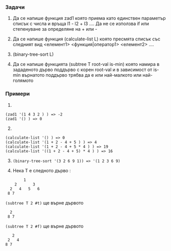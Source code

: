 ### Задачи

1) Да се напише функция zad1 която приема като единствен параметър списък с числа и връща l1 - l2 + l3 ....  Да не се използва if или степенуване за определяне на + или -

2) Да се напише функция (calculate-list L) която пресмята списък със следният вид <елемент1> <функция|оператор1> <елемент2>  ....

3) (binary-tree-sort L)

4) Да се напише функцията (subtree T root-val is-min) която намира в зададеното дърво поддърво с корен root-val и в зависимост от is-min върнатото поддърво трябва да е или най-малкото или най-голямото



### Примери

1)
```
(zad1 '(1 4 3 2 ) ) => -2
(zad1 '() ) => 0
```

2)
```
(calculate-list '() ) => 0
(calculate-list '(1 + 2 - 4 + 5 ) ) => 4
(calculate-list '(1 + 2 - 4 + 5 * 4 ) ) => 19
(calculate-list '((1 + 2 - 4 + 5) * 4 ) ) => 16
```

3) `(binary-tree-sort '(3 2 6 9 1)) => '(1 2 3 6 9)`

4) Нека Т e следното дърво :
```
		1
	2		3
  2	  4	  5	  6
 8 7
```
 `(subtree T 2 #t)` ще върне дървото
```
  2
 8 7
```

 `(subtree T 2 #f)` ще върне дървото
 ```
 	2
  2	  4
 8 7
```